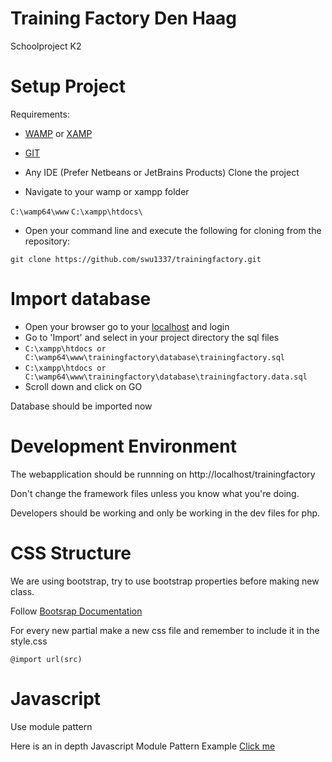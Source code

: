 # Training Factory Den Haag
Schoolproject K2

# Setup Project

Requirements: 
- [WAMP](http://www.wampserver.com/en/) or [XAMP](https://www.apachefriends.org/index.html)
- [GIT](https://git-scm.com/)
- Any IDE (Prefer Netbeans or JetBrains Products)
Clone the project

- Navigate to your wamp or xampp folder

``C:\wamp64\www``
``C:\xampp\htdocs\``

- Open your command line and execute the following for cloning from the repository:

``git clone https://github.com/swu1337/trainingfactory.git``

# Import database

- Open your browser go to your [localhost](http://localhost/phpmyadmin/) and login
- Go to 'Import' and select in your project directory the sql files
- ``C:\xampp\htdocs or C:\wamp64\www\trainingfactory\database\trainingfactory.sql``
- ``C:\xampp\htdocs or C:\wamp64\www\trainingfactory\database\trainingfactory.data.sql``
- Scroll down and click on GO

Database should be imported now

# Development Environment
The webapplication should be runnning on http://localhost/trainingfactory

Don't change the framework files unless you know what you're doing.

Developers should be working and only be working in the dev files for php.


# CSS Structure
We are using bootstrap, try to use bootstrap properties before making new class.

Follow [Bootsrap Documentation](http://getbootstrap.com/css/)

For every new partial make a new css file and remember to include it in the style.css

``@import url(src)``

# Javascript
Use module pattern

Here is an in depth Javascript Module Pattern Example [Click me](http://www.adequatelygood.com/JavaScript-Module-Pattern-In-Depth.html) 


